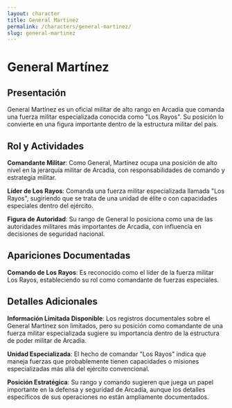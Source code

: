 ```yaml
---
layout: character
title: General Martinez
permalink: /characters/general-martinez/
slug: general-martinez
---
```


# General Martínez

## Presentación

General Martínez es un oficial militar de alto rango en Arcadia que comanda una fuerza militar especializada conocida como "Los Rayos". Su posición lo convierte en una figura importante dentro de la estructura militar del país.

## Rol y Actividades

**Comandante Militar**: Como General, Martínez ocupa una posición de alto nivel en la jerarquía militar de Arcadia, con responsabilidades de comando y estrategia militar.

**Líder de Los Rayos**: Comanda una fuerza militar especializada llamada "Los Rayos", sugiriendo que se trata de una unidad de élite o con capacidades especiales dentro del ejército.

**Figura de Autoridad**: Su rango de General lo posiciona como una de las autoridades militares más importantes de Arcadia, con influencia en decisiones de seguridad nacional.

## Apariciones Documentadas

**Comando de Los Rayos**: Es reconocido como el líder de la fuerza militar Los Rayos, estableciendo su rol como comandante de fuerzas especiales.

## Detalles Adicionales

**Información Limitada Disponible**: Los registros documentales sobre el General Martínez son limitados, pero su posición como comandante de una fuerza militar especializada sugiere su importancia dentro de la estructura de poder militar de Arcadia.

**Unidad Especializada**: El hecho de comandar "Los Rayos" indica que maneja fuerzas que probablemente tienen capacidades o misiones especializadas más allá del ejército convencional.

**Posición Estratégica**: Su rango y comando sugieren que juega un papel importante en la defensa y seguridad de Arcadia, aunque los detalles específicos de sus operaciones no están ampliamente documentados.